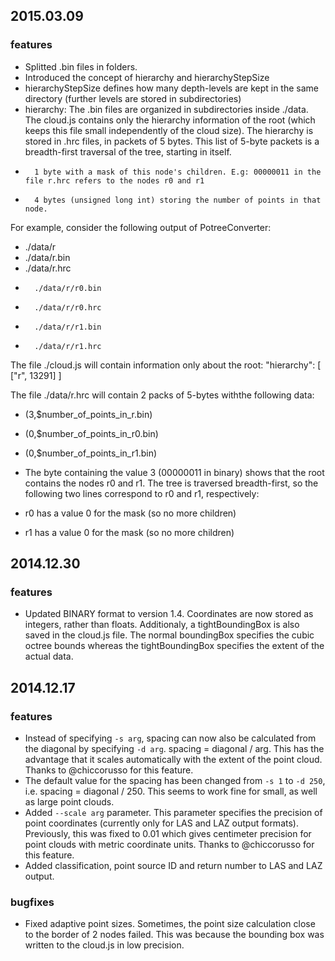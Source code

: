 ## 2015.03.09

### features

* Splitted .bin files in folders.
* Introduced the concept of hierarchy and hierarchyStepSize
* 	hierarchyStepSize defines how many depth-levels are kept in the same directory (further levels are stored in subdirectories)
* 	hierarchy: The .bin files are organized in subdirectories inside ./data. The cloud.js contains only the hierarchy information of the root (which keeps this file small independently of the cloud size). The hierarchy is stored in .hrc files, in packets of 5 bytes. This list of 5-byte packets is a breadth-first traversal of the tree, starting in itself.
* 		1 byte with a mask of this node's children. E.g: 00000011 in the file r.hrc refers to the nodes r0 and r1
* 		4 bytes (unsigned long int) storing the number of points in that node.

For example, consider the following output of PotreeConverter:
*	./data/r
*	./data/r.bin
*	./data/r.hrc
*		./data/r/r0.bin
*		./data/r/r0.hrc
*		./data/r/r1.bin
*		./data/r/r1.hrc

The file ./cloud.js will contain information only about the root:
        "hierarchy": [
                ["r", 13291]
        ]

The file ./data/r.hrc will contain 2 packs of 5-bytes withthe following data:
* (3,$number_of_points_in_r.bin)
* (0,$number_of_points_in_r0.bin)
* (0,$number_of_points_in_r1.bin)

* The byte containing the value 3 (00000011 in binary) shows that the root contains the nodes r0 and r1. The tree is traversed breadth-first, so the following two lines correspond to r0 and r1, respectively:
* r0 has a value 0 for the mask (so no more children)
* r1 has a value 0 for the mask (so no more children)



## 2014.12.30

### features

* Updated BINARY format to version 1.4. Coordinates are now stored as integers, rather than floats. Additionaly, a tightBoundingBox is also saved in the cloud.js file. The normal boundingBox specifies the cubic octree bounds whereas the tightBoundingBox specifies the extent of the actual data.

## 2014.12.17

### features
* Instead of specifying ```-s arg```, spacing can now also be calculated from the diagonal by specifying ```-d arg```.
  spacing = diagonal / arg. This has the advantage that it scales automatically with the extent of the point cloud.
  Thanks to @chiccorusso for this feature.
* The default value for the spacing has been changed from ```-s 1``` to ```-d 250```, i.e. spacing = diagonal / 250.
  This seems to work fine for small, as well as large point clouds.
* Added ```--scale arg``` parameter. This parameter specifies the precision of point coordinates (currently only for 
  LAS and LAZ output formats). Previously, this was fixed to 0.01 which gives centimeter precision for 
  point clouds with metric coordinate units. 
  Thanks to @chiccorusso for this feature.
* Added classification, point source ID and return number to LAS and LAZ output.

### bugfixes
* Fixed adaptive point sizes. Sometimes, the point size calculation close to the border of 2 nodes failed. This was because the bounding box was written to the cloud.js in low precision.
  
